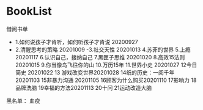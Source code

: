 # BookList
借阅书单

- 1.如何说孩子才肯听，如何听孩子才肯说 20200927
- 2.清醒思考的策略 20201009
-3.社交天性 20201013
4.苏菲的世界
5.上瘾 20201117
6.认识自己，接纳自己
7.黑匣子思维 20201020
8.高效15法则 20201015
9.你当像鸟飞往你的山
10.万历15年
11.世界小史 20201027
12今日简史 20201022
13 游戏改变世界20201028
14纸的历史：一阅千年 20201103
15非暴力沟通 20201105
16顾客为什么购买20201110
17影响力
18品牌洗脑
19幸福的方法20201113
20十问
21运动改造大脑


黑名单：
血疫
